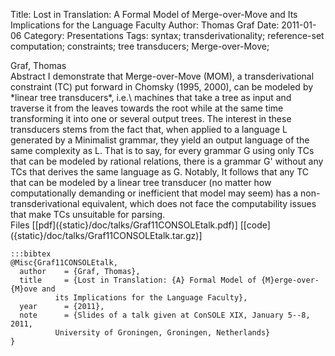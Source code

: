 Title: Lost in Translation: A Formal Model of Merge-over-Move and Its Implications for the Language Faculty
Author: Thomas Graf
Date: 2011-01-06
Category: Presentations
Tags: syntax; transderivationality; reference-set computation; constraints; tree transducers; Merge-over-Move;

<div markdown class="authors">
Graf, Thomas
</div>

<div markdown class="abstract">
<span id="abstract-title">Abstract</span>
I demonstrate that Merge-over-Move (MOM), a transderivational constraint (TC) put forward in Chomsky (1995, 2000), can be modeled by *linear tree transducers*, i.e.\ machines that take a tree as input and traverse it from the leaves towards the root while at the same time transforming it into one or several output trees. The interest in these transducers stems from the fact that, when applied to a language L generated by a Minimalist grammar, they yield an output language of the same complexity as L. That is to say, for every grammar G using only TCs that can be modeled by rational relations, there is a grammar G' without any TCs that derives the same language as G. Notably, It follows that any TC that can be modeled by a linear tree transducer (no matter how computationally demanding or inefficient that model may seem) has a non-transderivational equivalent, which does not face the computability issues that make TCs unsuitable for parsing.
</div>

<div markdown class="files">
<span id="files-title">Files</span>
[[pdf]({static}/doc/talks/Graf11CONSOLEtalk.pdf)]
[[code]({static}/doc/talks/Graf11CONSOLEtalk.tar.gz)]
</div>

~~~
:::bibtex
@Misc{Graf11CONSOLEtalk,
  author	= {Graf, Thomas},
  title		= {Lost in Translation: {A} Formal Model of {M}erge-over-{M}ove and
		  its Implications for the Language Faculty},
  year		= {2011},
  note		= {Slides of a talk given at ConSOLE XIX, January 5--8, 2011,
		  University of Groningen, Groningen, Netherlands}
}
~~~
